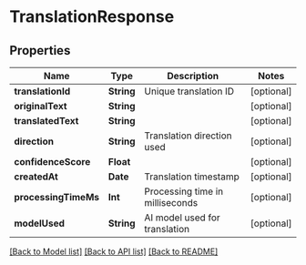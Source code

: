 # TranslationResponse

## Properties
Name | Type | Description | Notes
------------ | ------------- | ------------- | -------------
**translationId** | **String** | Unique translation ID | [optional] 
**originalText** | **String** |  | [optional] 
**translatedText** | **String** |  | [optional] 
**direction** | **String** | Translation direction used | [optional] 
**confidenceScore** | **Float** |  | [optional] 
**createdAt** | **Date** | Translation timestamp | [optional] 
**processingTimeMs** | **Int** | Processing time in milliseconds | [optional] 
**modelUsed** | **String** | AI model used for translation | [optional] 

[[Back to Model list]](../README.md#documentation-for-models) [[Back to API list]](../README.md#documentation-for-api-endpoints) [[Back to README]](../README.md)


